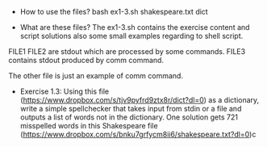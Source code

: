 * How to use the files?
bash ex1-3.sh shakespeare.txt dict

* What are these files?
The ex1-3.sh contains the exercise content and script solutions also some small examples regarding to shell script.

FILE1 FILE2 are stdout which are processed by some commands. FILE3 contains stdout produced by comm command. 

The other file is just an example of comm command.

* Exercise 1.3:
Using this file (https://www.dropbox.com/s/tjv9pyfrd9ztx8r/dict?dl=0) as a dictionary, write a simple spellchecker that takes input from stdin or a file and outputs a list of words not in the dictionary. One solution gets 721 misspelled words in this Shakespeare file (https://www.dropbox.com/s/bnku7grfycm8ii6/shakespeare.txt?dl=0)c
